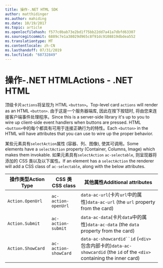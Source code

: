 ```yaml
---
title: 操作-.NET HTML SDK
author: matthidinger
ms.author: mahiding
ms.date: 10/19/2017
ms.topic: article
ms.openlocfilehash: f577c0bab73e2bd1f75bb22dd7a41a7dbfd63307
ms.sourcegitcommit: 6889c7e1a38029d965c8f91dc9108819dbdea552
ms.translationtype: MT
ms.contentlocale: zh-CN
ms.lasthandoff: 07/31/2019
ms.locfileid: "68732849"
---
```

# <a name="actions---net-html"></a><span data-ttu-id="e1157-102">操作-.NET HTML</span><span class="sxs-lookup"><span data-stu-id="e1157-102">Actions - .NET HTML</span></span>

<span data-ttu-id="e1157-103">顶级卡片`actions`将呈现为 HTML `<button>`。</span><span class="sxs-lookup"><span data-stu-id="e1157-103">Top-level card `actions` will render as an HTML `<button>`.</span></span> <span data-ttu-id="e1157-104">由于这是一个服务器端库, 因此在按下按钮时, 将由您来连接客户端事件处理程序。</span><span class="sxs-lookup"><span data-stu-id="e1157-104">Since this is a server-side library it's up to you to wire up client-side event handlers when buttons are pressed.</span></span> <span data-ttu-id="e1157-105">HTML `<button>`中的每个都具有可用于连接正确行为的特性。</span><span class="sxs-lookup"><span data-stu-id="e1157-105">Each `<button>` in the HTML will have attributes that you can use to wire up the proper behavior.</span></span>

<span data-ttu-id="e1157-106">某些元素具有`selectAction`属性 (容器、列、图像), 使其可调用。</span><span class="sxs-lookup"><span data-stu-id="e1157-106">Some elements have a `selectAction` property (Container, Columns, Image) which makes them invokable.</span></span> <span data-ttu-id="e1157-107">如果元素具有`selectAction` `ac-selectable`, 则呈现器将添加的 CSS 类以及以下属性。</span><span class="sxs-lookup"><span data-stu-id="e1157-107">If an element has a `selectAction` the renderer will add a CSS class of `ac-selectable`, along with the below attributes.</span></span>

<span data-ttu-id="e1157-108">操作类型</span><span class="sxs-lookup"><span data-stu-id="e1157-108">Action Type</span></span> | <span data-ttu-id="e1157-109">CSS 类</span><span class="sxs-lookup"><span data-stu-id="e1157-109">CSS class</span></span> | <span data-ttu-id="e1157-110">其他属性</span><span class="sxs-lookup"><span data-stu-id="e1157-110">Additional attributes</span></span>
---|---|---
`Action.OpenUrl` | `ac-action-openUrl` | <span data-ttu-id="e1157-111">`data-ac-url`(卡片`url`中的属性)</span><span class="sxs-lookup"><span data-stu-id="e1157-111">`data-ac-url` (the `url` property from the card)</span></span>
`Action.Submit` | `ac-action-submit` | <span data-ttu-id="e1157-112">`data-ac-data`(卡片`data`中的属性)</span><span class="sxs-lookup"><span data-stu-id="e1157-112">`data-ac-data` (the `data` property from the card)</span></span>
`Action.ShowCard` | `ac-action-showCard` | <span data-ttu-id="e1157-113">`data-ac-showcardid``id` (`<div>`包含内部卡的)</span><span class="sxs-lookup"><span data-stu-id="e1157-113">`data-ac-showcardid` (the `id` of the `<div>` containing the inner card)</span></span>